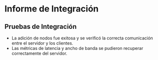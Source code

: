 # Informe de Integración

## Pruebas de Integración
- La adición de nodos fue exitosa y se verificó la correcta comunicación entre el servidor y los clientes.
- Las métricas de latencia y ancho de banda se pudieron recuperar correctamente del servidor.
